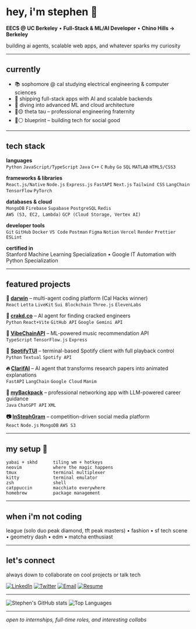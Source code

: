 # hey, i'm stephen 👋

**EECS @ UC Berkeley** • **Full-Stack & ML/AI Developer** • **Chino Hills → Berkeley**

building ai agents, scalable web apps, and whatever sparks my curiosity

---

## currently

- 📚 sophomore @ cal studying electrical engineering & computer sciences
- 🤖 shipping full-stack apps with AI and scalable backends
- 🧠 diving into advanced ML and cloud architecture
- 🔴🟡 theta tau – professional engineering fraternity
- 🔵⚪ blueprint – building tech for social good

---

## tech stack

**languages**  
`Python` `JavaScript/TypeScript` `Java` `C++` `C` `Ruby` `Go` `SQL` `MATLAB` `HTML5/CSS3`

**frameworks & libraries**  
`React.js/Native` `Node.js` `Express.js` `FastAPI` `Next.js` `Tailwind CSS` `LangChain` `TensorFlow` `PyTorch`

**databases & cloud**  
`MongoDB` `Firebase` `Supabase` `PostgreSQL` `Redis`  
`AWS (S3, EC2, Lambda)` `GCP (Cloud Storage, Vertex AI)`

**developer tools**  
`Git` `GitHub` `Docker` `VS Code` `Postman` `Figma` `Notion` `Vercel` `Render` `Prettier` `ESLint`

**certified in**  
Stanford Machine Learning Specialization • Google IT Automation with Python Specialization

---

## featured projects

**🤖 [darwin](https://github.com/qtzx06/darwin)** – multi-agent coding platform (Cal Hacks winner)  
`React` `Letta` `LiveKit` `Sui Blockchain` `Three.js` `ElevenLabs`  

**🎯 [crakd.co](https://github.com/qtzx06/crakd)** – AI agent for finding cracked engineers  
`Python` `React+Vite` `GitHub API` `Google Gemini API`

**🧠 [VibeChainAPI](https://github.com/stephenhungg/vibechain-api)** – ML-powered music recommendation API  
`TypeScript` `TensorFlow.js` `Express`

**🎵 [SpotifyTUI](https://github.com/stephenhungg/spotifytui)** – terminal-based Spotify client with full playback control  
`Python` `Textual` `Spotify API`

**🔥 [ClarifAI](https://github.com/qtzx06/clarifai)** – AI agent that transforms research papers into animated explanations  
`FastAPI` `LangChain` `Google Cloud` `Manim`

**📱 [myBackpack](https://github.com/stephenhungg/myBackpack)** – professional networking app with LLM-powered career guidance  
`Java` `ChatGPT API` `XML`

**📷 [InStephGram](https://github.com/stephenhungg/InStephGram)** – competition-driven social media platform  
`React` `Node.js` `MongoDB` `AWS S3`

---

## my setup 🍚
```
yabai + skhd      tiling wm + hotkeys
neovim            where the magic happens
tmux              terminal multiplexer
kitty             terminal emulator
zsh               shell
catppuccin        macchiato everywhere
homebrew          package management
```

---

## when i'm not coding

league (solo duo peak diamond, tft peak masters) • fashion • sf tech scene • geometry dash • edm • matcha enthusiast

---

## let's connect

always down to collaborate on cool projects or talk tech

[![LinkedIn](https://img.shields.io/badge/LinkedIn-0077B5?style=flat&logo=linkedin&logoColor=white)](https://www.linkedin.com/in/stephen-h-hung/)
[![Twitter](https://img.shields.io/badge/Twitter-1DA1F2?style=flat&logo=twitter&logoColor=white)](https://x.com/stpnhh)
[![Email](https://img.shields.io/badge/Email-D14836?style=flat&logo=gmail&logoColor=white)](mailto:stephenhung@berkeley.edu)
[![Resume](https://img.shields.io/badge/Resume-PDF-blue?style=flat&logo=adobeacrobatreader)](https://www.overleaf.com/read/brtbnywbvssv#0d764d)

---

![Stephen's GitHub stats](https://github-readme-stats.vercel.app/api?username=stephenhungg&show_icons=true&theme=dark&hide_border=true)
![Top Languages](https://github-readme-stats.vercel.app/api/top-langs/?username=stephenhungg&layout=compact&theme=dark&hide_border=true)

---

*open to internships, full-time roles, and interesting collabs*
